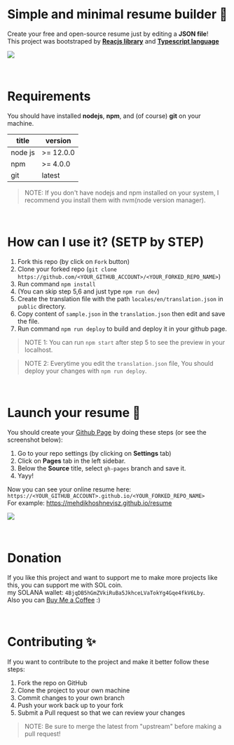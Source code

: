 # Simple and minimal resume builder 📄
Create your free and open-source resume just by editing a **JSON file**!\
This project was bootstraped by [**Reacjs library**](https://reactjs.org/) and [**Typescript language**](https://www.typescriptlang.org/)

![](https://mehdikhoshnevisz.github.io/resume/preview-image.png)

<br/>

# Requirements
You should have installed **nodejs**, **npm**, and (of course) **git** on your machine.

title         | version
------------- | -------------
node js       | >= 12.0.0
npm           | >= 4.0.0
git           | latest

> NOTE: If you don't have nodejs and npm installed on your system, I recommend you install them with nvm(node version manager).

<br/>

# How can I use it? (SETP by STEP)
1. Fork this repo (by click on ``Fork`` button)
2. Clone your forked repo (```git clone https://github.com/<YOUR_GITHUB_ACCOUNT>/<YOUR_FORKED_REPO_NAME>```)
3. Run command ```npm install```
4. (You can skip step 5,6 and just type ```npm run dev```)
5. Create the translation file with the path ```locales/en/translation.json``` in ```public``` directory.
6. Copy content of `sample.json` in the ```translation.json``` then edit and save the file.
7. Run command ```npm run deploy``` to build and deploy it in your github page.

> NOTE 1: You can run ```npm start``` after step 5 to see the preview in your localhost.

> NOTE 2: Everytime you edit the ```translation.json``` file, You should deploy your changes with ```npm run deploy```.

<br/>

# Launch your resume 🚀


You should create your [Github Page](https://pages.github.com/) by doing these steps (or see the screenshot below):
1. Go to your repo settings (by clicking on **Settings** tab)
2. Click on **Pages** tab in the left sidebar.
3. Below the **Source** title, select ```gh-pages``` branch and save it.
4. Yayy!

Now you can see your online resume here: ```https://<YOUR_GITHUB_ACCOUNT>.github.io/<YOUR_FORKED_REPO_NAME>```\
For example: https://mehdikhoshnevisz.github.io/resume

![](https://mehdikhoshnevisz.github.io/resume/create-github-page.gif)

<br/>

# Donation
If you like this project and want to support me to make more projects like this, you can support me with SOL coin.\
my SOLANA wallet: ```4BjqDB5hGmZVkiRuBa5JkhceLVaTokYg4Gqe4fkV6Lby```.\
Also you can [Buy Me a Coffee](https://www.buymeacoffee.com/imehdi) :)

<br/>

# Contributing ✨
If you want to contribute to the project and make it better follow these steps:

1. Fork the repo on GitHub
2. Clone the project to your own machine
3. Commit changes to your own branch
4. Push your work back up to your fork
5. Submit a Pull request so that we can review your changes

> NOTE: Be sure to merge the latest from "upstream" before making a pull request!
